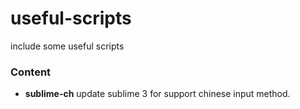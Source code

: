 # useful-scripts

include some useful scripts

### Content

* **sublime-ch**  update sublime 3 for support chinese input method.  
